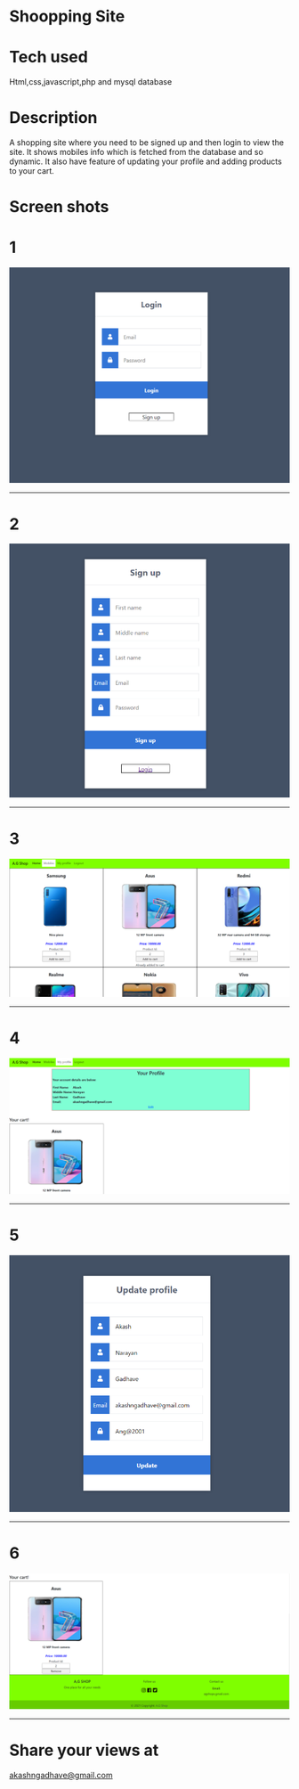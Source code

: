 # Shoopping Site 
# Tech used
Html,css,javascript,php and mysql database

# Description
A shopping site where you need to be signed up and then login to view the site. It shows mobiles info which is fetched from the database and so dynamic. It also have feature of updating your profile and adding products to your cart.

# Screen shots
# 1
<img src="https://raw.githubusercontent.com/Akash2001/shoopping_site/main/images/login.png" /><br/><hr/>
# 2
<img src="https://raw.githubusercontent.com/Akash2001/shoopping_site/main/images/sgnup.png" /><br/><hr/>
# 3
<img src="https://raw.githubusercontent.com/Akash2001/shoopping_site/main/images/ss3.png" /><br/><hr/>
# 4
<img src="https://raw.githubusercontent.com/Akash2001/shoopping_site/main/images/ss4.png" /><br/><hr/>
# 5
<img src="https://raw.githubusercontent.com/Akash2001/shoopping_site/main/images/ss5.png" /><br/><hr/>
# 6
<img src="https://raw.githubusercontent.com/Akash2001/shoopping_site/main/images/ss6.png" /><br/><hr/>


# Share your views at
akashngadhave@gmail.com
